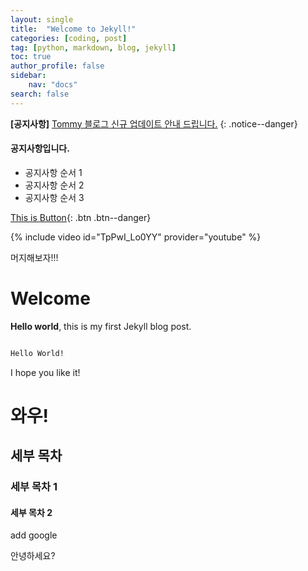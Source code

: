 ```yaml
---
layout: single
title:  "Welcome to Jekyll!"
categories: [coding, post]
tag: [python, markdown, blog, jekyll]
toc: true
author_profile: false
sidebar:
    nav: "docs"
search: false
---
```


**[공지사항]** [Tommy 블로그 신규 업데이트 안내 드립니다.](https://tommyyeah.github.io/)
{: .notice--danger}

<div class="notice--info">
<h4>공지사항입니다.</h4>
<ul>
    <li>공지사항 순서 1</li>
    <li>공지사항 순서 2</li>
    <li>공지사항 순서 3</li>
</ul>
</div>

[This is Button](https://tommyyeah.github.io/){: .btn .btn--danger}

{% include video id="TpPwI_Lo0YY" provider="youtube" %}

머지해보자!!!

# Welcome

**Hello world**, this is my first Jekyll blog post.

``` markdown

Hello World!

```

I hope you like it!

# 와우!

## 세부 목차

### 세부 목차 1 

#### 세부 목차 2

add google

안녕하세요? 